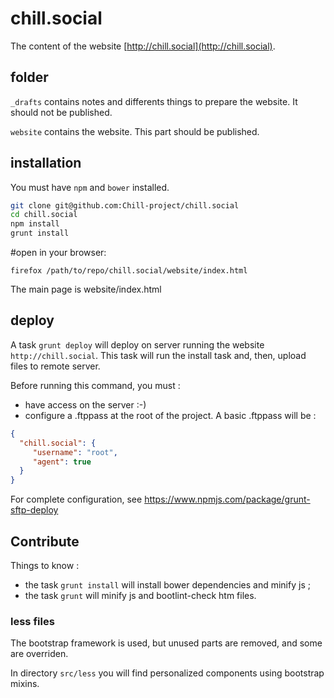 # chill.social

The content of the website [http://chill.social](http://chill.social).

## folder

`_drafts` contains notes and differents things to prepare the website. It should not be published.

`website` contains the website. This part should be published.

## installation

You must have `npm` and `bower` installed.

```bash
git clone git@github.com:Chill-project/chill.social
cd chill.social
npm install
grunt install
```

#open in your browser:

```
firefox /path/to/repo/chill.social/website/index.html
```

The main page is website/index.html

## deploy

A task `grunt deploy` will deploy on server running the website `http://chill.social`. This task will run the install task and, then, upload files to remote server.

Before running this command, you must :

- have access on the server :-)
- configure a .ftppass at the root of the project. A basic .ftppass will be : 

```json
{
  "chill.social": {
     "username": "root",
     "agent": true
  }
}

```

For complete configuration, see https://www.npmjs.com/package/grunt-sftp-deploy

## Contribute

Things to know :

- the task `grunt install` will install bower dependencies and minify js ;
- the task `grunt` will minify js and bootlint-check htm files.



### less files

The bootstrap framework is used, but unused parts are removed, and some are overriden.

In directory `src/less` you will find personalized components using bootstrap mixins. 

